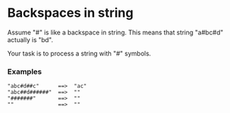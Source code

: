 # Backspaces in string
Assume "#" is like a backspace in string. This means that string "a#bc#d" actually is "bd".

Your task is to process a string with "#" symbols.

### Examples
```
"abc#d##c"      ==>  "ac"
"abc##d######"  ==>  ""
"#######"       ==>  ""
""              ==>  ""
```